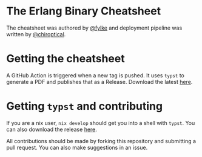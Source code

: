 # The Erlang Binary Cheatsheet

The cheatsheet was authored by [@fylke](https://github.com/fylke) and deployment
pipeline was written by [@chiroptical](https://github.com/chiroptical).

# Getting the cheatsheet

A GitHub Action is triggered when a new tag is pushed. It uses `typst`
to generate a PDF and publishes that as a Release. Download the latest
[here](https://github.com/chiroptical/erlang-binary-cheatsheet/releases).

# Getting `typst` and contributing

If you are a nix user, `nix develop` should get you into
a shell with `typst`. You can also download the release
[here](https://github.com/typst/typst/releases/tag/v0.13.1).

All contributions should be made by forking this repository and submitting a
pull request. You can also make suggestions in an issue.

